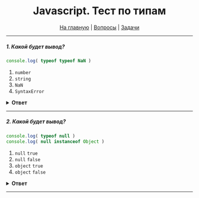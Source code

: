 <div align="center">

<h1>Javascript. Тест по типам</h1>

<a href="https://github.com/dollaween/javascript-tests">На главную</a> | <a href="https://github.com/dollaween/javascript-questions">Вопросы</a> | <a href="https://github.com/dollaween/javascript-tasks">Задачи</a>

</div>

---

##### 1. Какой будет вывод?

```javascript
console.log( typeof typeof NaN )
```

1. `number`
2. `string`
3. `NaN`
4. `SyntaxError`

<details><summary><b>Ответ</b></summary>
<p>

**Ответ: 2**

Операцию можно разложить на две:
```javascript
typeof NaN
// 'number'

typeof 'number'
// string
```

</p>
</details>

---

##### 2. Какой будет вывод?

```javascript
console.log( typeof null )
console.log( null instanceof Object )
```

1. `null` `true`
2. `null` `false`
3. `object` `true`
4. `object` `false`

<details><summary><b>Ответ</b></summary>
<p>

**Ответ: 4**

</p>
</details>

---
